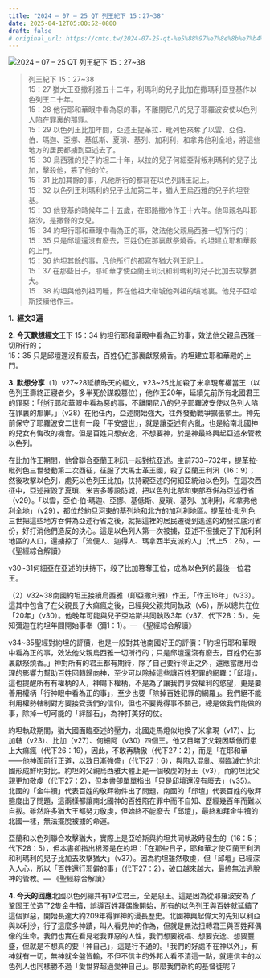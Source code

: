 ```yaml
---
title: "2024 – 07 – 25 QT 列王紀下 15：27~38"
date: 2025-04-12T05:00:52+0800
draft: false
# original_url: https://cmtc.tw/2024-07-25-qt-%e5%88%97%e7%8e%8b%e7%b4%80%e4%b8%8b-15%ef%bc%9a2738
---
```


![2024 – 07 – 25 QT 列王紀下 15：27\~38](/images/qt.jpg  "2024 – 07 – 25 QT 列王紀下 15：27\~38")

> 列王紀下 15：27\~38  
> 15：27 猶大王亞撒利雅五十二年，利瑪利的兒子比加在撒瑪利亞登基作以色列王二十年。  
> 15：28 他行耶和華眼中看為惡的事，不離開尼八的兒子耶羅波安使以色列人陷在罪裏的那罪。  
> 15：29 以色列王比加年間，亞述王提革拉．毗列色來奪了以雲、亞伯．伯．瑪迦、亞挪、基低斯、夏瑣、基列、加利利，和拿弗他利全地，將這些地方的居民都擄到亞述去了。  
> 15：30 烏西雅的兒子約坦二十年，以拉的兒子何細亞背叛利瑪利的兒子比加，擊殺他，篡了他的位。  
> 15：31 比加其餘的事，凡他所行的都寫在以色列諸王記上。  
> 15：32 以色列王利瑪利的兒子比加第二年，猶大王烏西雅的兒子約坦登基。  
> 15：33 他登基的時候年二十五歲，在耶路撒冷作王十六年。他母親名叫耶路沙，是撒督的女兒。  
> 15：34 約坦行耶和華眼中看為正的事，效法他父親烏西雅一切所行的；  
> 15：35 只是邱壇還沒有廢去，百姓仍在那裏獻祭燒香。約坦建立耶和華殿的上門。  
> 15：36 約坦其餘的事，凡他所行的都寫在猶大列王記上。  
> 15：37 在那些日子，耶和華才使亞蘭王利汛和利瑪利的兒子比加去攻擊猶大。  
> 15：38 約坦與他列祖同睡，葬在他祖大衛城他列祖的墳地裏。他兒子亞哈斯接續他作王。

**1.  經文3遍**

**2. 今天默想經文**王下 15：34 約坦行耶和華眼中看為正的事，效法他父親烏西雅一切所行的；  
15：35 只是邱壇還沒有廢去，百姓仍在那裏獻祭燒香。約坦建立耶和華殿的上門。

**3. 默想分享**（1）v27\~28延續昨天的經文，v23\~25比加殺了米拿現奪權當王（以色列王壽終正寢者少，多半死於謀殺篡位），他作王20年，延續先前所有北國君王的罪惡：「他行耶和華眼中看為惡的事，不離開尼八的兒子耶羅波安使以色列人陷在罪裏的那罪。」（v28）在他任內，亞述開始強大，往外發動戰爭擴張領土。神先前保守了耶羅波安二世有一段「平安盛世」，就是讓亞述有內亂，也是給南北國神的兒女有悔改的機會。但是百姓只想安逸，不想要神，於是神最終興起亞述來管教以色列。

在比加作王期間，他曾聯合亞蘭王利汛一起對抗亞述。主前733\~732年，提革拉·毗列色三世發動第二次西征，征服了大馬士革王國，殺了亞蘭王利汛（16：9）；然後攻擊以色列，處死以色列王比加，扶持親亞述的何細亞統治以色列。在這次西征中，亞述摧毀了夏瑣、米吉多等設防城，把以色列北部和東部吞併為亞述行省（v29）。「以雲，亞伯·伯·瑪迦、亞挪、基低斯、夏瑣、基列、加利利，和拿弗他利全地」（v29），都位於約旦河東的基列地和北方的加利利地區。提革拉·毗列色三世把這些地方吞併為亞述行省之後，就把這裡的居民遷徙到遙遠的幼發拉底河省份，好打消他們造反的決心。這是以色列人第一次被擄，亞述不但擄走了下加利利地區的人口，還擄掠了「流便人、迦得人、瑪拿西半支派的人」（代上5：26）。— 《聖經綜合解讀》

v30\~31何細亞在亞述的扶持下，殺了比加篡奪王位，成為以色列的最後一位君王。

（2）v32\~38南國約坦王接續烏西雅（即亞撒利雅）作王，「作王16年」（v33）。這其中包含了在父親長了大痲瘋之後，已經與父親共同執政（v5），所以總共在位「20年」（v30）。他晚年可能與兒子亞哈斯共同執政3年（v37、代下28：5）。先知彌迦在約坦年間開始事奉（彌1：1）。— 《聖經綜合解讀》

v34\~35聖經對約坦的評價，也是一般對其他南國好王的評價：「約坦行耶和華眼中看為正的事，效法他父親烏西雅一切所行的；只是邱壇還沒有廢去，百姓仍在那裏獻祭燒香。」神對所有的君王都有期待，除了自己要行得正之外，還應當應用治理的影響力幫助百姓回轉歸向神，至少可以除掉這些讓百姓犯罪的網羅：「邱壇」。這也提醒所有有權柄的人，神賜下權柄，不是為了讓我們享受權利的慾望，更是要善用權柄「行神眼中看為正的事」，至少也要「除掉百姓犯罪的網羅」。我們絕不能利用權勢轄制對方要接受我們的信仰，但也不要覺得事不關己，總是做我們能做的事，除掉一切可能的「絆腳石」，為神打美好的仗。

約坦執政期間，猶大國面臨亞述的壓力，北國走馬燈似地換了米拿現（v17）、比加轄（v23）、比加（v27）、何細阿（v30）四個王。他又目睹了父親因驕傲而患上大痲瘋（代下26：19），因此，不敢再驕傲（代下27：2），而是「在耶和華——他神面前行正道，以致日漸強盛」（代下27：6），與陷入混亂、瀕臨滅亡的北國形成鮮明對比。約坦的父親烏西雅大體上是一個敬虔的好王（v3），而約坦比父親更加敬虔（代下27：2），但本書卻單單指出「只是邱壇還沒有廢去」（v35）。北國的「金牛犢」代表百姓的敬拜物件出了問題，南國的「邱壇」代表百姓的敬拜態度出了問題，這兩樣都讓南北國神的百姓陷在罪中而不自知、歷經幾百年而難以自拔。雖然許多猶大王都努力敬虔，但始終不能廢去「邱壇」，最終和拜金牛犢的北國一樣，無法擺脫被擄的命運。

亞蘭和以色列聯合攻擊猶大，實際上是亞哈斯與約坦共同執政時發生的（16：5；代下28：5），但本書卻指出根源是在約坦：「在那些日子，耶和華才使亞蘭王利汛和利瑪利的兒子比加去攻擊猶大」（v37）。因為約坦雖然敬虔，但「邱壇」已經深入人心，所以「百姓還行邪僻的事」（代下27：2），破口越來越大，最終無法逃脫神的管教。— 《聖經綜合解讀》

**4. 今天的回應**北國以色列總共有19位君王，全是惡王。這是因為從耶羅波安為了鞏固王位造了2隻金牛犢，誤導百姓拜偶像開始，所有的以色列王與百姓就延續了這個罪惡，開始長達大約209年得罪神的漫長歷史。北國神興起偉大的先知以利亞與以利沙，行了這麼多神蹟，叫人看見神的作為，但就是無法扭轉君王與百姓拜偶像的生命。我們也實在看見老我罪惡的人性，我們想要祝福、想要安逸、想要豐盛，但就是不想真的要「神自己」，這是行不通的。「我們的好處不在神以外」，有神就有一切，無神就全盤皆輸，不但不信主的外邦人看不清這一點，就連信主的以色列人也同樣勝不過「愛世界超過愛神自己」。那麼我們新約的基督徒呢？